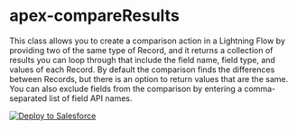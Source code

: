 # apex-compareResults
This class allows you to create a comparison action in a Lightning Flow by providing two of the same type of Record, and it returns a collection of results you can loop through that include the field name, field type, and values of each Record. By default the comparison finds the differences between Records, but there is an option to return values that are the same. You can also exclude fields from the comparison by entering a comma-separated list of field API names.

<a href="https://githubsfdeploy.herokuapp.com?owner=dannysummerlin&repo=apex-compareResults&ref=main">
  <img alt="Deploy to Salesforce"
       src="https://raw.githubusercontent.com/afawcett/githubsfdeploy/master/deploy.png">
</a>
